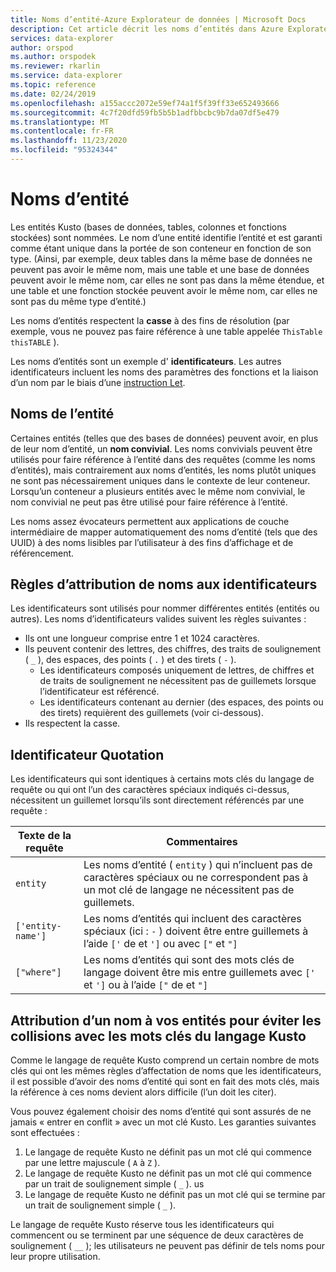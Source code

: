 ```yaml
---
title: Noms d’entité-Azure Explorateur de données | Microsoft Docs
description: Cet article décrit les noms d’entités dans Azure Explorateur de données.
services: data-explorer
author: orspod
ms.author: orspodek
ms.reviewer: rkarlin
ms.service: data-explorer
ms.topic: reference
ms.date: 02/24/2019
ms.openlocfilehash: a155accc2072e59ef74a1f5f39ff33e652493666
ms.sourcegitcommit: 4c7f20dfd59fb5b5b1adfbbcbc9b7da07df5e479
ms.translationtype: MT
ms.contentlocale: fr-FR
ms.lasthandoff: 11/23/2020
ms.locfileid: "95324344"
---
```

# <a name="entity-names"></a>Noms d’entité

Les entités Kusto (bases de données, tables, colonnes et fonctions stockées) sont nommées. Le nom d’une entité identifie l’entité et est garanti comme étant unique dans la portée de son conteneur en fonction de son type.
(Ainsi, par exemple, deux tables dans la même base de données ne peuvent pas avoir le même nom, mais une table et une base de données peuvent avoir le même nom, car elles ne sont pas dans la même étendue, et une table et une fonction stockée peuvent avoir le même nom, car elles ne sont pas du même type d’entité.)

Les noms d’entités respectent la **casse** à des fins de résolution (par exemple, vous ne pouvez pas faire référence à une table appelée `ThisTable` `thisTABLE` ).

Les noms d’entités sont un exemple d' **identificateurs**. Les autres identificateurs incluent les noms des paramètres des fonctions et la liaison d’un nom par le biais d’une [instruction Let](../letstatement.md).

## <a name="entity-pretty-names"></a>Noms de l’entité

Certaines entités (telles que des bases de données) peuvent avoir, en plus de leur nom d’entité, un **nom convivial**. Les noms convivials peuvent être utilisés pour faire référence à l’entité dans des requêtes (comme les noms d’entités), mais contrairement aux noms d’entités, les noms plutôt uniques ne sont pas nécessairement uniques dans le contexte de leur conteneur. Lorsqu’un conteneur a plusieurs entités avec le même nom convivial, le nom convivial ne peut pas être utilisé pour faire référence à l’entité.

Les noms assez évocateurs permettent aux applications de couche intermédiaire de mapper automatiquement des noms d’entité (tels que des UUID) à des noms lisibles par l’utilisateur à des fins d’affichage et de référencement.

## <a name="identifier-naming-rules"></a>Règles d’attribution de noms aux identificateurs

Les identificateurs sont utilisés pour nommer différentes entités (entités ou autres).
Les noms d’identificateurs valides suivent les règles suivantes :
* Ils ont une longueur comprise entre 1 et 1024 caractères.
* Ils peuvent contenir des lettres, des chiffres, des traits de soulignement ( `_` ), des espaces, des points ( `.` ) et des tirets ( `-` ).
  * Les identificateurs composés uniquement de lettres, de chiffres et de traits de soulignement ne nécessitent pas de guillemets lorsque l’identificateur est référencé.
  * Les identificateurs contenant au dernier (des espaces, des points ou des tirets) requièrent des guillemets (voir ci-dessous).
* Ils respectent la casse.

## <a name="identifier-quoting"></a>Identificateur Quotation

Les identificateurs qui sont identiques à certains mots clés du langage de requête ou qui ont l’un des caractères spéciaux indiqués ci-dessus, nécessitent un guillemet lorsqu’ils sont directement référencés par une requête :

|Texte de la requête         |Commentaires                          |
|-------------------|----------------------------------|
| `entity`          |Les noms d’entité ( `entity` ) qui n’incluent pas de caractères spéciaux ou ne correspondent pas à un mot clé de langage ne nécessitent pas de guillemets.|
|`['entity-name']`  |Les noms d’entités qui incluent des caractères spéciaux (ici : `-` ) doivent être entre guillemets à l’aide `['` de et `']` ou avec `["` et `"]`|
|`["where"]`        |Les noms d’entités qui sont des mots clés de langage doivent être mis entre guillemets avec `['` et `']` ou à l’aide `["` de et `"]`|

## <a name="naming-your-entities-to-avoid-collisions-with-kusto-language-keywords"></a>Attribution d’un nom à vos entités pour éviter les collisions avec les mots clés du langage Kusto

Comme le langage de requête Kusto comprend un certain nombre de mots clés qui ont les mêmes règles d’affectation de noms que les identificateurs, il est possible d’avoir des noms d’entité qui sont en fait des mots clés, mais la référence à ces noms devient alors difficile (l’un doit les citer).

Vous pouvez également choisir des noms d’entité qui sont assurés de ne jamais « entrer en conflit » avec un mot clé Kusto. Les garanties suivantes sont effectuées :

1. Le langage de requête Kusto ne définit pas un mot clé qui commence par une lettre majuscule ( `A` à `Z` ).
2. Le langage de requête Kusto ne définit pas un mot clé qui commence par un trait de soulignement simple ( `_` ). us
3. Le langage de requête Kusto ne définit pas un mot clé qui se termine par un trait de soulignement simple ( `_` ).

Le langage de requête Kusto réserve tous les identificateurs qui commencent ou se terminent par une séquence de deux caractères de soulignement ( `__` ); les utilisateurs ne peuvent pas définir de tels noms pour leur propre utilisation.








